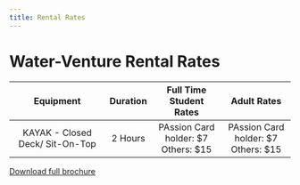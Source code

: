 ```yaml
---
title: Rental Rates
---
```


# Water-Venture Rental Rates

Equipment|Duration|Full Time Student Rates|Adult Rates
:---:|:---:|:---:|:---:
KAYAK - Closed Deck/ Sit-On-Top|2 Hours|PAssion Card holder: $7<br />Others: $15|PAssion Card holder: $7<br />Others: $15

[Download full brochure](https://www.pa.gov.sg/~/media/PA-Corp/Our_Programmes/WV/WaterVenture_Brochure.ashx)